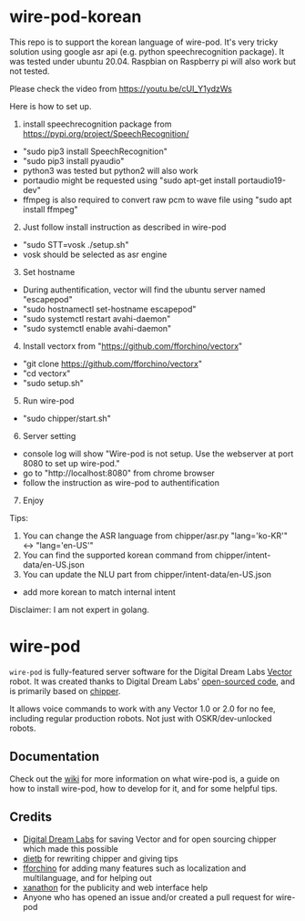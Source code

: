 # wire-pod-korean

This repo is to support the korean language of wire-pod.
It's very tricky solution using google asr api (e.g. python speechrecognition package).
It was tested under ubuntu 20.04. Raspbian on Raspberry pi will also work but not tested.


Please check the video from https://youtu.be/cUl_Y1ydzWs


Here is how to set up.

1. install speechrecognition package from https://pypi.org/project/SpeechRecognition/
  - "sudo pip3 install SpeechRecognition"
  - "sudo pip3 install pyaudio"
  - python3 was tested but python2 will also work
  - portaudio might be requested using "sudo apt-get install portaudio19-dev"
  - ffmpeg is also required to convert raw pcm to wave file using "sudo apt install ffmpeg"
2. Just follow install instruction as described in wire-pod
  - "sudo STT=vosk ./setup.sh"
  - vosk should be selected as asr engine
3. Set hostname
  - During authentification, vector will find the ubuntu server named "escapepod"
  - "sudo hostnamectl set-hostname escapepod"
  - "sudo systemctl restart avahi-daemon"
  - "sudo systemctl enable avahi-daemon"
4. Install vectorx from "https://github.com/fforchino/vectorx"
 - "git clone https://github.com/fforchino/vectorx"
 - "cd vectorx"
 - "sudo setup.sh"
5. Run wire-pod
  - "sudo chipper/start.sh"
6. Server setting
 - console log will show "Wire-pod is not setup. Use the webserver at port 8080 to set up wire-pod."
 - go to "http://localhost:8080" from chrome browser
 - follow the instruction as wire-pod to authentification
7. Enjoy

Tips:
1. You can change the ASR language from chipper/asr.py
 "lang='ko-KR'" <-> "lang='en-US'"
2. You can find the supported korean command from chipper/intent-data/en-US.json
3. You can update the NLU part from chipper/intent-data/en-US.json
 - add more korean to match internal intent

Disclaimer: I am not expert in golang.


# wire-pod

`wire-pod` is fully-featured server software for the Digital Dream Labs [Vector](https://www.digitaldreamlabs.com/pages/meet-vector) robot. It was created thanks to Digital Dream Labs' [open-sourced code](https://github.com/digital-dream-labs), and is primarily based on [chipper](https://github.com/digital-dream-labs/chipper).

It allows voice commands to work with any Vector 1.0 or 2.0 for no fee, including regular production robots. Not just with OSKR/dev-unlocked robots.

## Documentation

Check out the [wiki](https://github.com/kercre123/wire-pod/wiki) for more information on what wire-pod is, a guide on how to install wire-pod, how to develop for it, and for some helpful tips.

## Credits

- [Digital Dream Labs](https://github.com/digital-dream-labs) for saving Vector and for open sourcing chipper which made this possible
- [dietb](https://github.com/dietb) for rewriting chipper and giving tips
- [fforchino](https://github.com/fforchino) for adding many features such as localization and multilanguage, and for helping out
- [xanathon](https://github.com/xanathon) for the publicity and web interface help
- Anyone who has opened an issue and/or created a pull request for wire-pod
